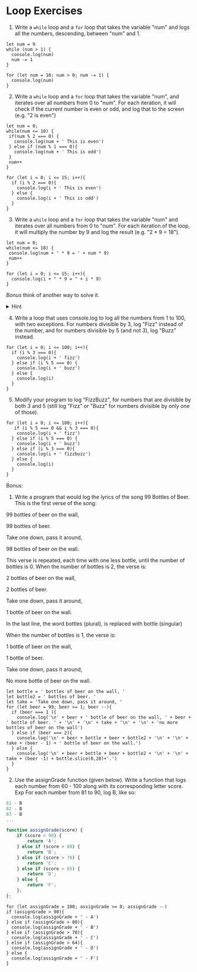 # Loop Exercises

1. Write a `while` loop and a `for` loop that takes the variable "num" and logs all the numbers, descending, between "num" and 1.
```
let num = 9
while (num > 1) {
  console.log(num)
  num -= 1
}
```
```
for (let num = 10; num > 0; num -= 1) {
  console.log(num)
}

```

2. Write a `while` loop and a `for` loop that takes the variable "num", and iterates over all numbers from 0 to "num".
For each iteration, it will check if the current number is even or odd, and log that to the screen (e.g. "2 is even")
```
let num = 0;
while(num <= 10) {
 if(num % 2 === 0) {
   console.log(num + ' This is even')
 } else if (num % 1 === 0){
   console.log(num + ' This is odd')
 }
 num++
}
```
```
for (let i = 0; i <= 15; i++){
  if (i % 2 === 0){
    console.log(i + ' This is even')
  } else {
    console.log(i + ' This is odd')
  }
}
```

3. Write a `while` loop and a `for` loop that takes the variable "num" and iterates over all numbers from 0 to "num".
For each iteration of the loop, it will multiply the number by 9 and log the result (e.g. "2 * 9 = 18").
```
let num = 0;
while(num <= 10) {
 console.log(num + ' * 9 = ' + num * 9)
 num++
}
```
```
for (let i = 0; i <= 15; i++){
  console.log(i + " * 9 = " + i * 9)
}
```

_Bonus_ think of another way to solve it.
  <details>
    <summary>
      Hint
    </summary>
    Find the final number and increment the loop by 9.
  </details>

4. Write a loop that uses console.log to log all the numbers from 1 to 100, with two exceptions. For numbers divisible by 3, log "Fizz" instead of the number, and for numbers divisible by 5 (and not 3), log "Buzz" instead.
```
for (let i = 0; i <= 100; i++){
  if (i % 3 === 0){
    console.log(i + ' fizz')
  } else if (i % 5 === 0) {
    console.log(i + ' buzz')
  } else {
    console.log(i)
  }
}
```

5. Modify your program to log "FizzBuzz", for numbers that are divisible by both 3 and 5 (still log "Fizz" or "Buzz" for numbers divisible by only one of those).
```
for (let i = 0; i <= 100; i++){
   if (i % 5 === 0 && i % 3 === 0){
    console.log(i + ' fizz')
  } else if (i % 5 === 0) {
    console.log(i + ' buzz')
  } else if (i % 3 === 0){
    console.log(i + ' fizzbuzz')
  } else {
    console.log(i)
  }
}
```

Bonus:

1. Write a program that would log the lyrics of the song 99 Bottles of Beer. This is the first verse of the song:

99 bottles of beer on the wall,

99 bottles of beer.

Take one down, pass it around,

98 bottles of beer on the wall.

This verse is repeated, each time with one less bottle, until the number of bottles is 0. When the number of bottles is 2, the verse is:

2 bottles of beer on the wall,

2 bottles of beer.

Take one down, pass it around,

1 bottle of beer on the wall.

In the last line, the word bottles (plural), is  replaced with bottle (singular)

When the number of bottles is 1, the verse is:

1 bottle of beer on the wall,

1 bottle of beer.

Take one down, pass it around,

No more bottle of beer on the wall.
```
let bottle = ' bottles of beer on the wall, '
let bottle2 = ' bottles of beer. '
let take = 'Take one down, pass it around, '
for (let beer = 99; beer >= 1; beer --){
  if (beer === 1 ){
    console.log('\n' + beer + ' bottle of beer on the wall, ' + beer + ' bottle of beer. ' + '\n' + '\n' + take + '\n' + '\n' + 'no more bottles of beer on the wall')
  } else if (beer === 2){
    console.log('\n' + beer + bottle + beer + bottle2 + '\n' + '\n' + take + (beer - 1) + ' bottle of beer on the wall.')
  } else {
    console.log('\n' + beer + bottle + beer + bottle2 + '\n' + '\n' + take + (beer -1) + bottle.slice(0,28)+'.')
  }
}
```



2. Use the assignGrade function (given below). Write a function that logs each number from 60 - 100 along with its corresponding letter score.
Exp For each number from 81 to 90, log B, like so:

```js
81 - B
82 - B
83 - B
...
```

```js
function assignGrade(score) {
    if (score > 90) {
        return 'A';
    } else if (score > 80) {
        return 'B';
    } else if (score > 70) {
        return 'C';
    } else if (score > 65) {
        return 'D';
    } else {
        return 'F';
    };
};
```
```
for (let assignGrade = 100; assignGrade >= 0; assignGrade --)
if (assignGrade > 90){
  console.log(assignGrade + ' - A')
} else if (assignGrade > 80){
  console.log(assignGrade + ' - B')
} else if (assignGrade > 70){
  console.log(assignGrade + ' - C')
} else if (assignGrade > 64){
  console.log(assignGrade + ' - D')
} else {
  console.log(assignGrade + ' - F')
}
```
